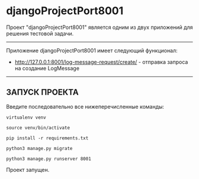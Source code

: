 # djangoProjectPort8001
Проект "djangoProjectPort8001" является одним из двух приложений для решения тестовой задачи.

---

Приложение djangoProjectPort8001 имеет следующий функционал:

- http://127.0.0.1:8001/log-message-request/create/ - отправка запроса на создание LogMessage

---

## ЗАПУСК ПРОЕКТА

Введите последовательно все нижеперечисленные команды:

`virtualenv venv`

`source venv/bin/activate`

`pip install -r requirements.txt`

`python3 manage.py migrate`

`python3 manage.py runserver 8001`

Проект запущен.
